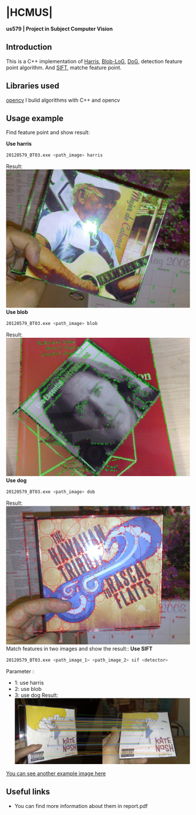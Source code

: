 # |HCMUS|

**us579 | Project in Subject Computer Vision**

## Introduction

This is a C++ implementation of [Harris](https://en.wikipedia.org/wiki/Harris_corner_detector), [Blob-LoG](https://en.wikipedia.org/wiki/Blob_detection), [DoG](https://en.wikipedia.org/wiki/Difference_of_Gaussians), detection feature point algorithm.
And [SIFT](https://en.wikipedia.org/wiki/Scale-invariant_feature_transform), matche feature point.

## Libraries used

[opencv](https://opencv.org/) I bulid algorithms with C++ and opencv

## Usage example

Find feature point and show result:

**Use harris**

```bash
20120579_BT03.exe <path_image> harris
```

Result:
![Matching result](./imgs/harris.jpg)
**Use blob**

```bash
20120579_BT03.exe <path_image> blob
```

Result:
![Matching result](./imgs/blob.jpg)
**Use dog**

```bash
20120579_BT03.exe <path_image> dob
```

Result:
![Matching result](./imgs/dog.jpg)
Match features in two images and show the result::
**Use SIFT**

```bash
20120579_BT03.exe <path_image_1> <path_image_2> sif <detector>
```

Parameter <detector>:

- 1: use harris
- 2: use blob
- 3: use dog
  Result:
  ![Matching result](./imgs/sift.jpg)

[You can see another example image here](https://studenthcmusedu-my.sharepoint.com/:f:/g/personal/20120579_student_hcmus_edu_vn/EnKbnfGBcM5ChraEqkTFX4YBGPEDBuyrjoTKdXMIVMUMGQ?e=jq8bbH)

## Useful links

- You can find more information about them in report.pdf
